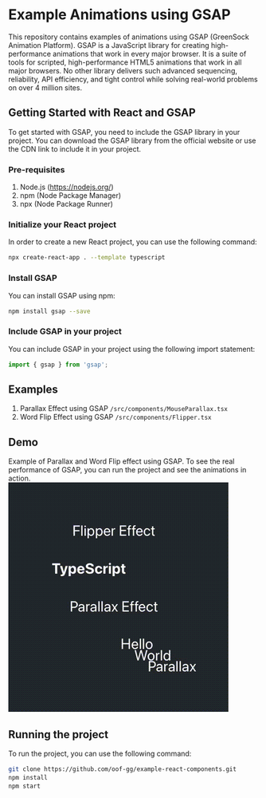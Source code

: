 # Example Animations using GSAP
This repository contains examples of animations using GSAP (GreenSock Animation Platform). GSAP is a JavaScript library for creating high-performance animations that work in every major browser. It is a suite of tools for scripted, high-performance HTML5 animations that work in all major browsers. No other library delivers such advanced sequencing, reliability, API efficiency, and tight control while solving real-world problems on over 4 million sites.

## Getting Started with React and GSAP
To get started with GSAP, you need to include the GSAP library in your project. You can download the GSAP library from the official website or use the CDN link to include it in your project.

### Pre-requisites
1. Node.js (https://nodejs.org/)
2. npm (Node Package Manager)
3. npx (Node Package Runner)

### Initialize your React project
In order to create a new React project, you can use the following command:
```bash
npx create-react-app . --template typescript
```

### Install GSAP
You can install GSAP using npm:
```bash
npm install gsap --save
```

### Include GSAP in your project
You can include GSAP in your project using the following import statement:
```javascript
import { gsap } from 'gsap';
```

## Examples
1. Parallax Effect using GSAP `/src/components/MouseParallax.tsx`
2. Word Flip Effect using GSAP `/src/components/Flipper.tsx`

## Demo
Example of Parallax and Word Flip effect using GSAP. To see the real performance of GSAP, you can run the project and see the animations in action.<br/>
![Parallax and Word Flip](/data/parallax-flipper.gif)

## Running the project
To run the project, you can use the following command:
```bash
git clone https://github.com/oof-gg/example-react-components.git
npm install
npm start
```
